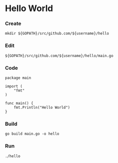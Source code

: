 # Hello World

### Create

```
mkdir ${GOPATH}/src/github.com/${username}/hello
```

### Edit

`${GOPATH}/src/github.com/${username}/hello/main.go`

### Code

```
package main

import (
	"fmt"
)

func main() {
	fmt.Println("Hello World")
}
```

### Build

```
go build main.go -o hello
```

### Run

```
./hello
```
